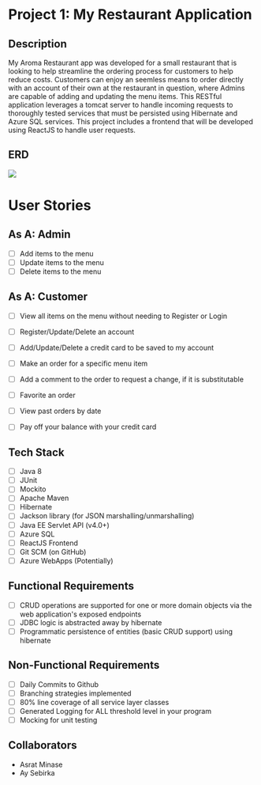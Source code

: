 # **Project 1:** My Restaurant Application 

## Description

My Aroma Restaurant app was developed for a small restaurant that is looking to help streamline the ordering process for customers to help reduce costs. Customers can enjoy an seemless means to order directly with an account of their own at the restaurant in question, where Admins are capable of adding and updating the menu items. This RESTful application leverages a tomcat server to handle incoming requests to thoroughly tested services that must be persisted using Hibernate and Azure SQL services. This project includes a frontend that will be developed using ReactJS to handle user requests.

## ERD

![](img/p1ERD.png)

# User Stories

## As A: Admin

-   [ ] Add items to the menu
-   [ ] Update items to the menu
-   [ ] Delete items to the menu

## As A: Customer

-   [ ] View all items on the menu without needing to Register or Login
-   [ ] Register/Update/Delete an account
-   [ ] Add/Update/Delete a credit card to be saved to my account
-   [ ] Make an order for a specific menu item
-   [ ] Add a comment to the order to request a change, if it is substitutable
-   [ ] Favorite an order
-   [ ] View past orders by date
-   [ ] Pay off your balance with your credit card


## Tech Stack

-   [ ] Java 8
-   [ ] JUnit
-   [ ] Mockito
-   [ ] Apache Maven
-   [ ] Hibernate
-   [ ] Jackson library (for JSON marshalling/unmarshalling)
-   [ ] Java EE Servlet API (v4.0+)
-   [ ] Azure SQL
-   [ ] ReactJS Frontend
-   [ ] Git SCM (on GitHub)
-   [ ] Azure WebApps (Potentially)

## Functional Requirements

-   [ ] CRUD operations are supported for one or more domain objects via the web application's exposed endpoints
-   [ ] JDBC logic is abstracted away by hibernate
-   [ ] Programmatic persistence of entities (basic CRUD support) using hibernate

## Non-Functional Requirements

-   [ ] Daily Commits to Github
-   [ ] Branching strategies implemented
-   [ ] 80% line coverage of all service layer classes
-   [ ] Generated Logging for ALL threshold level in your program
-   [ ] Mocking for unit testing
 
## Collaborators

- Asrat Minase
- Ay Sebirka

